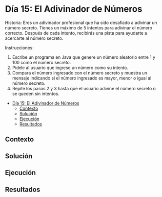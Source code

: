 # Día 15: El Adivinador de Números

Historia: Eres un adivinador profesional que ha sido desafiado a adivinar un número secreto. Tienes un máximo de 5 intentos para adivinar el número correcto. Después de cada intento, recibirás una pista para ayudarte a acercarte al número secreto.

Instrucciones:

1. Escribe un programa en Java que genere un número aleatorio entre 1 y 100 como el número secreto.
2. Pídele al usuario que ingrese un número como su intento.
3. Compara el número ingresado con el número secreto y muestra un mensaje indicando si el número ingresado es mayor, menor o igual al número secreto.
4. Repite los pasos 2 y 3 hasta que el usuario adivine el número secreto o se queden sin intentos.

- [Día 15: El Adivinador de Números](#día-15-el-adivinador-de-números)
  - [Contexto](#contexto)
  - [Solución](#solución)
  - [Ejecución](#ejecución)
  - [Resultados](#resultados)

## Contexto

## Solución

## Ejecución

## Resultados
